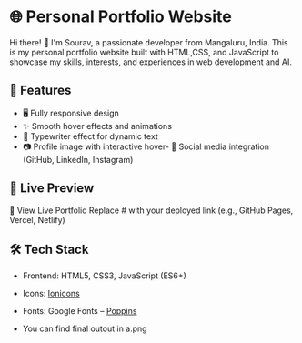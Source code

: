 
# 🌐 Personal Portfolio Website

Hi there! 👋 I'm Sourav, a passionate developer from Mangaluru, India. 
This is my personal portfolio website built with HTML,CSS, and JavaScript to showcase my skills,
interests, and experiences in web development and AI.

## 🚀 Features
- 🖥️ Fully responsive design
- ✨ Smooth hover effects and animations
- 🧠 Typewriter effect for dynamic text
- 📷 Profile image with interactive hover- 📱 Social media integration (GitHub, LinkedIn, Instagram)
## 📸 Live Preview

🔗 View Live Portfolio
Replace # with your deployed link (e.g., GitHub Pages, Vercel, Netlify)

## 🛠 Tech Stack

- Frontend: HTML5, CSS3, JavaScript (ES6+)
- Icons: [Ionicons](https://ionic.io/ionicons)
- Fonts: Google Fonts – [Poppins](https://fonts.google.com/specimen/Poppins)

- You can find final outout in a.png
